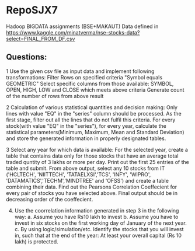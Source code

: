 # RepoSJX7
Hadoop BIGDATA assignments (BSE+MAKAUT)
Data defined in https://www.kaggle.com/minatverma/nse-stocks-data?select=FINAL_FROM_DF.csv 
## Questions:

1 Use the given csv file as input data and implement following transformations:
    Filter Rows on specified criteria "Symbol equals GEOMETRIC"
    Select specific columns from those available: SYMBOL, OPEN, HIGH, LOW and CLOSE which meets above criteria
    Generate count of the number of rows from above result

2 Calculation of various statistical quantities and decision making:
    Only lines with value "EQ" in the "series" column should be processed. As the first stage, filter out all the lines that do not fulfil this criteria.
    For every stock(with value "EQ" in the "series"), for every year, calculate the statistical parameters(Minimum, Maximum, Mean and Standard Deviation) and store the generated information in properly designated tables.

3 Select any year for which data is available:
    For the selected year, create a table that contains data only for those stocks that have an average total traded quntity of 3 lakhs or more per day. Print out the first 25 entries of the table and submit.
    From above output, select any 10 stocks from IT ('HCLTECH', 'NIITTECH', 'TATAELXSI','TCS', 'INFY', 'WIPRO', 'DATAMATICS','TECHM','MINDTREE' and 'OFSS') and create a table combining their data.
    Find out the Pearsons Correlation Coeffecient for every pair of stocks you have selected above. Final output should be in decreasing order of the coeffecient.

4. Use the coorrelation information generated in step 3 in the following way:
    a. Assume you have Rs10 lakh to invest 
    b. Assume you have to invest in six stocks on the first working day of January of the next year.
    c. By using logic/simulation/etc. Identify the stocks that you will invest in, such that at the end of the year:
      At least your overall capital (Rs 10 lakh) is protected. 
      
